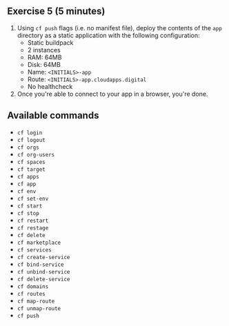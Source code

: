 ## Exercise 5 (5 minutes)
1) Using `cf push` flags (i.e. no manifest file), deploy the contents of the `app` directory as a static application with the following configuration:
    * Static buildpack
    * 2 instances
    * RAM: 64MB
    * Disk: 64MB
    * Name: `<INITIALS>-app`
    * Route: `<INITIALS>-app.cloudapps.digital`
    * No healthcheck
2) Once you're able to connect to your app in a browser, you're done.

## Available commands
* `cf login`
* `cf logout`
* `cf orgs`
* `cf org-users`
* `cf spaces`
* `cf target`
* `cf apps`
* `cf app`
* `cf env`
* `cf set-env`
* `cf start`
* `cf stop`
* `cf restart`
* `cf restage`
* `cf delete`
* `cf marketplace`
* `cf services`
* `cf create-service`
* `cf bind-service`
* `cf unbind-service`
* `cf delete-service`
* `cf domains`
* `cf routes`
* `cf map-route`
* `cf unmap-route`
* `cf push`
